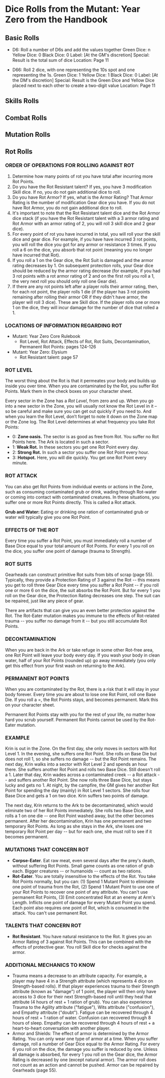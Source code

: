 # Dice Rolls from the Mutant: Year Zero from the Handbook

## Basic Rolls

- D6: Roll a number of D6s and add the values together
Green Dice: n
Yellow Dice: 0
Black Dice: 0
Label: [At the GM's discretion]
Special: Result is the total sum of dice
Location: Page 11

- D66: Roll 2 dice, with one representing the 10s spot and one representing the 1s.
Green Dice: 1
Yellow Dice: 1
Black Dice: 0
Label: [At the DM's discretion]
Special: Result is the Green Dice and Yellow Dice placed next to each other to create a two-digit value
Location: Page 11

## Skills Rolls

## Combat Rolls

## Mutation Rolls

## Rot Rolls

### ORDER OF OPERATIONS FOR ROLLING AGAINST ROT
1. Determine how many points of rot you have total after incurring more Rot Points.
2. Do you have the Rot Resistant talent? If yes, you have 3 modification Skill dice. If no, you do not gain additional dice to roll.
3. Do you have Rot Armor? If yes, what is the Armor Rating? That Armor Rating is the number of modification Gear dice you have. If you do not have Rot Armor, you do not gain additional dice to roll.
4. It's important to note that the Rot Resistant talent dice and the Rot Armor dice stack (if you have the Rot Resistant talent with a 3 armor rating and Rot Armor with an armor rating of 2, you will roll 3 skill dice and 2 gear dice).
5. For every point of rot you have incurred in total, you will roll your the skill dice and gear dice. For example, if you have have incurred 3 rot points, you will roll the dice you got for any armor or resistance 3 times. If you roll a 6 on the dice, you absorb that rot point (meaning you no longer have incurred that Rot). 
6. If you roll a 1 on the Gear dice, the Rot Suit is damaged and the armor rating decreases by 1. On subsequent protection rolls, your Gear dice should be reduced by the armor rating decrease (for example, if you had 3 rot points with a rot armor rating of 2 and on the first roll you roll a 1, the very next roll you should only roll one Gear die).
7.  If there are any rot points left after a player rolls their armor rating, then, for each rot point, the player rolls 1 die (if the player has 3 rot points remaining after rolling their armor OR if they didn't have armor, the player will roll 3 dice). These are Skill dice. If the player rolls one or more 1 on the dice, they will incur damage for the number of dice that rolled a 1.

### LOCATIONS OF INFORMATION REGARDING ROT
- Mutant: Year Zero Core Rulebook
    - Rot Level, Rot Attack, Effects of Rot, Rot Suits, Decontamination, Permanent Rot Points: pages 124-126
- Mutant: Year Zero: Elysium 
    - Rot Resistant talent: page 57

### ROT LEVEL
The worst thing about the Rot is that it permeates your body and builds up inside you over time. When you are contaminated by the Rot, you suffer Rot Points. Mark them in the check boxes on your character sheet.

Every sector in the Zone has a _Rot Level_, from zero and up. When you go into a new sector in the Zone, you will usually not know the Rot Level in it – so be careful and make sure you can get out quickly if you need to. And when you learn the Rot Level, don’t forget to note it down on the Zone map or the Zone log. The Rot Level determines at what frequency you take Rot Points:
- 0: __Zone oasis.__ The sector is as good as free from Rot. You suffer no Rot Points here. The Ark is located in such a sector.
- 1: __Weak Rot.__ In these sectors you get one Rot Point every day.
- 2: __Strong Rot.__ In such a sector you suffer one Rot Point every hour.
- 3: __Hotspot.__ Here, you will die quickly. You get one Rot Point every minute.

### ROT ATTACK
You can also get Rot Points from individual events or actions in the Zone, such as consuming contaminated grub or drink, wading through Rot-water or coming into contact with contaminated creatures. In these situations, you suffer one or more Rot Points directly. This is called a Rot attack.

__Grub and Water:__ Eating or drinking one ration of contaminated grub or water will typically give you one Rot Point.

### EFFECTS OF THE ROT
Every time you suffer a Rot Point, you must immediately roll a number of Base Dice equal to your total amount of Rot Points. For every 1 you roll on the dice, you suffer one point of damage (trauma to Strength).

### ROT SUITS
Gearheads can construct primitive Rot suits from bits of scrap (page 55). Typically, they provide a Protection Rating of 3 against the Rot -- this means you get to roll three Gear Dice every time you suffer a Rot Point -- if you roll one or more 6 on the dice, the suit absorbs the Rot Point. But for every 1 you roll  on the Gear dice, the Protection Rating decreases one step. The suit can be repaired, just like any piece of gear.

There are artifacts that can give you an even better protection against the Rot. The Rot-Eater mutation makes you immune to the effects of Rot-related trauma -- you suffer no damage from it -- but you still accumulate Rot Points.

### DECONTAMINATION
When you are back in the Ark or take refuge in some other Rot-free area, one Rot Point will leave your body every day. If you wash your body in clean water, half of your Rot Points (rounded up) go away immediately (you only get this effect from your first wash on returning to the Ark).

### PERMANENT ROT POINTS
When you are contaminated by the Rot, there is a risk that it will stay in your body forever. Every time you are about to lose one Rot Point, roll one Base Die. If you roll a =, the Rot Points stays, and becomes permanent. Mark this on your character sheet.

Permanent Rot Points stay with you for the rest of your life, no matter how hard you scrub yourself. Permanent Rot Points cannot be used by the Rot-Eater mutation.

### EXAMPLE
Krin is out in the Zone. On the first day, she only moves in sectors with Rot Level 1. In the evening, she suffers one Rot Point. She rolls on Base Die but does not roll 1, so she suffers no damage -- but the Rot Point remains. The next day, Krin walks into a sector with Rot Level 2 and spends an hour there. She suffers another Rot Point and rolls two Base Dice. Still doesn't roll a 1. Later that day, Krin wades across a contaminated creek -- a Rot attack -- and suffers another Rot Point. She now rolls three Base Dice, but stays lucky and gets no 1. At night, by the campfire, the GM gives her another Rot Point for spending the day (mainly) in Rot Level 1 sectors. She rolls four Base Dice and gets a 1 on two dice. Krin suffers two points
of damage.

The next day, Krin returns to the Ark to be decontaminated, which would eliminate two of her Rot Points immediately. She rolls two Base Dice, and rolls a 1 on one die -- one Rot Point washed away, but the other becomes permanent. After her decontamination, Krin has one permanent and two temporary Rot Points. As long as she stays in the Ark, she loses one temporary Rot Point per day -- but for each one, she must roll to see if it becomes permanent.

### MUTATIONS THAT CONCERN ROT
- __Corpse-Eater__. Eat raw meat, even several days after the prey's death, without suffering Rot Points. Small game counts as one ration of grub each. Bigger creatures -- or humanoids -- count as two rations.
- __Rot-Eater__. You are totally insensitive to the effects of the Rot. You take Rot Points normally, but you can: (1) Spend 1 Mutant Point to eliminate one point of trauma from the Rot, (2) Spend 1 Mutant Point to use one of your Rot Points to recover one point of any attribute. You can't use permanent Rot Points, (3) Emit concentrated Rot at an enemy at Arm's Length. Inflicts one point of damage for every Mutant Point you spend. Each point also requires one point of Rot, which is conusmed in the attack. You can't use permanent Rot.

### TALENTS THAT CONCERN ROT
- __Rot Resistant__. You have natural resistance to the Rot. It gives you an Armor Rating of 3 against Rot Points. This can be combined with the effects of protective gear. You roll Skill dice for checks against the armor.

### ADDITIONAL MECHANICS TO KNOW
- Trauma means a decrease to an attribute capacity. For example, a player may have 4 in a Strength attribute (which represents 4 dice on Strength-based rolls). If that player experiences trauma to their Strength attribute (known as "damage") of 1 point, the player will then only have access to 3 dice for their next Strength-based roll until they heal that attribute (4 hours of rest + 1 ration of grub). You can also experience Trauma to the Agility attribute ("fatigue"), Wits attribute ("confusion"), and Empathy attribute ("doubt"). Fatigue can be recovered through 4 hours of rest + 1 ration of water. Confusion can recovered through 8 hours of sleep. Empathy can be recovered through 4 hours of rest + a heart-to-heart conversation with another player.
- Armor and Shields: The effect of armor is determined by the Armor Rating. You can only wear one type of armor at a time. When you suffer damage, roll a number of Gear Dice equal to the Armor Rating. For every 6 you roll on the dice, the damage you suffer is reduced by one. Unless all damage is absorbed, for every 1 you roll on the Gear dice, the Armor Rating is decreased by one (except natural armor). The armor roll does not count as an action and cannot be pushed. Armor can be repaired by Gearheads (page 55).

